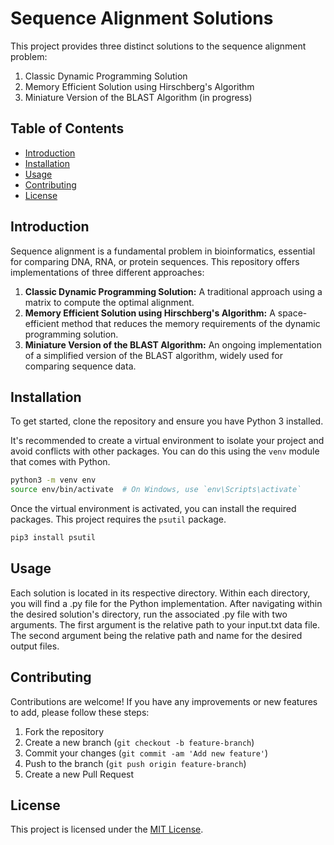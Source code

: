 # Sequence Alignment Solutions

This project provides three distinct solutions to the sequence alignment problem:

1. Classic Dynamic Programming Solution
2. Memory Efficient Solution using Hirschberg's Algorithm
3. Miniature Version of the BLAST Algorithm (in progress)

## Table of Contents

- [Introduction](#introduction)
- [Installation](#installation)
- [Usage](#usage)
- [Contributing](#contributing)
- [License](#license)

## Introduction

Sequence alignment is a fundamental problem in bioinformatics, essential for comparing DNA, RNA, or protein sequences. This repository offers implementations of three different approaches:

1. **Classic Dynamic Programming Solution:** A traditional approach using a matrix to compute the optimal alignment.
2. **Memory Efficient Solution using Hirschberg's Algorithm:** A space-efficient method that reduces the memory requirements of the dynamic programming solution.
3. **Miniature Version of the BLAST Algorithm:** An ongoing implementation of a simplified version of the BLAST algorithm, widely used for comparing sequence data.

## Installation

To get started, clone the repository and ensure you have Python 3 installed.

It's recommended to create a virtual environment to isolate your project and avoid conflicts with other packages. You can do this using the `venv` module that comes with Python.

```bash
python3 -m venv env
source env/bin/activate  # On Windows, use `env\Scripts\activate`
```

Once the virtual environment is activated, you can install the required packages. This project requires the `psutil` package.

```bash
pip3 install psutil
```

## Usage

Each solution is located in its respective directory. Within each directory, you will find a .py file for the Python implementation.  After navigating within the desired solution's directory, run the associated .py file with two arguments. The first argument is the relative path to your input.txt data file. The second argument being the relative path and name for the desired output files.

## Contributing

Contributions are welcome! If you have any improvements or new features to add, please follow these steps:

1. Fork the repository
2. Create a new branch (`git checkout -b feature-branch`)
3. Commit your changes (`git commit -am 'Add new feature'`)
4. Push to the branch (`git push origin feature-branch`)
5. Create a new Pull Request

## License

This project is licensed under the [MIT License](https://opensource.org/licenses/MIT).